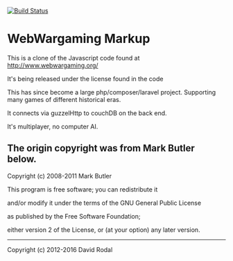 [![Build Status](https://travis-ci.org/daverodal/wargaming.svg?branch=master)](https://travis-ci.org/daverodal/wargaming)

WebWargaming Markup
===================

This is a clone of the Javascript code found at
http://www.webwargaming.org/

It's being released under the license found in the code

This has since become a large php/composer/laravel project. Supporting many games of
different historical eras.

It connects via guzzelHttp to couchDB on the back end.

It's multiplayer, no computer AI.

The origin copyright was from Mark Butler below.
-------------------------------------------------------------------------------

 Copyright (c) 2008-2011 Mark Butler

 This program is free software; you can redistribute it

 and/or modify it under the terms of the GNU General Public License

 as published by the Free Software Foundation;

 either version 2 of the License, or (at your option) any later version.

------------------------------------------------------------------------------

Copyright (c) 2012-2016 David Rodal
